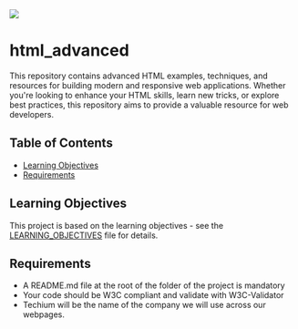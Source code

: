 <img src="https://s3.eu-west-3.amazonaws.com/hbtn.intranet/uploads/medias/2019/10/5f47a1a9ad220252bede.jpg?X-Amz-Algorithm=AWS4-HMAC-SHA256&X-Amz-Credential=AKIA4MYA5JM5DUTZGMZG%2F20240304%2Feu-west-3%2Fs3%2Faws4_request&X-Amz-Date=20240304T032042Z&X-Amz-Expires=86400&X-Amz-SignedHeaders=host&X-Amz-Signature=1e7b74b61c53cebe43ceb5372ed1addb902c7ada0debf8b00cde0d7f7060c135">

# html_advanced

This repository contains advanced HTML examples, techniques, and resources for building modern and responsive web applications. Whether you're looking to enhance your HTML skills, learn new tricks, or explore best practices, this repository aims to provide a valuable resource for web developers.


## Table of Contents

- [Learning Objectives](#learning-objectives)
- [Requirements](#requirements)

## Learning Objectives

This project is based on the learning objectives - see the [LEARNING_OBJECTIVES](https://github.com/holbertonschool-web_front_end/blob/main/html_advanced/LEARNING_OBJECTIVES.md) file for details.

## Requirements

- A README.md file at the root of the folder of the project is mandatory
- Your code should be W3C compliant and validate with W3C-Validator
- Techium will be the name of the company we will use across our webpages.

